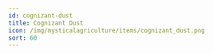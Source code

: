 ```yaml
---
id: cognizant-dust
title: Cognizant Dust
icon: /img/mysticalagriculture/items/cognizant_dust.png
sort: 60
---
```


